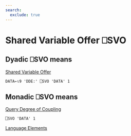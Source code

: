 ```yaml
---
search:
  exclude: true
---
```






<h1 class="heading"><span class="name">Shared Variable Offer</span> <span class="command">⎕SVO</span></h1>


## Dyadic ⎕SVO means


[Shared
        Variable Offer
      ](../system-functions/svo.md)
```apl
DATA←⍳9 'DDE:' ⎕SVO 'DATA' 1
```

## Monadic ⎕SVO means


[Query
        Degree of Coupling
      ](../system-functions/svo.md)
```apl
⎕SVO 'DATA' 1
```


[Language
        Elements
      ](../system-functions/svo.md)


